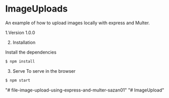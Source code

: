 # ImageUploads

An example of how to upload images locally with express and Multer.

1.Version
1.0.0

2. Installation

Install the dependencies

```sh
$ npm install
```

3. Serve
To serve in the browser

```sh
$ npm start
```









"# file-image-upload-using-express-and-multer-sazan01" 
"# ImageUpload" 
